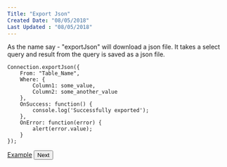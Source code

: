 ```yaml
---
Title: "Export Json"
Created Date: "08/05/2018"
Last Updated : "08/05/2018"
---
```


As the name say - "exportJson" will download a json file. It takes a select query and result from the query is saved as a json file.

```
Connection.exportJson({
    From: "Table_Name",
    Where: {
        Column1: some_value,
        Column2: some_another_value
    },
    OnSuccess: function() {
        console.log('Successfully exported');
    },
    OnError: function(error) {
        alert(error.value);
    }
});
```

<p class="margin-top-40px center-align">
    <a class="btn info" target="_blank" href="/example/export_json">Example</a>
    <button class="btn info btnNext">Next</button>
</p>